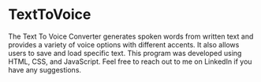 # TextToVoice
The Text To Voice Converter generates spoken words from written text and provides a variety of voice options with different accents. It also allows users to save and load specific text. This program was developed using HTML, CSS, and JavaScript. Feel free to reach out to me on LinkedIn if you have any suggestions.

